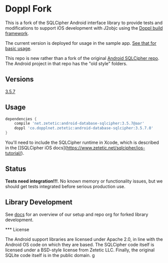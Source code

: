 # Doppl Fork

This is a fork of the SQLCipher Android interface library to provide tests and modifications to support 
iOS development with J2objc using the [Doppl build framework](http://doppl.co/).

The current version is deployed for usage in the sample app. [See that for basic usage](https://github.com/doppllib/PartyClickerSample/tree/greendaoencrypted).

This repo is new rather than a fork of the original [Android SQLCipher repo](https://github.com/sqlcipher/android-database-sqlcipher). The Android project in that repo has the "old style" folders.

## Versions

[3.5.7](https://www.zetetic.net/sqlcipher/sqlcipher-for-android/)

## Usage

```groovy
dependencies {
    compile 'net.zetetic:android-database-sqlcipher:3.5.7@aar'
    doppl 'co.dopplnet.zetetic:android-database-sqlcipher:3.5.7.0'
}
```

You'll need to include the SQLCipher runtime in Xcode, which is described in the []SQLCipher iOS docs](https://www.zetetic.net/sqlcipher/ios-tutorial/).

## Status

**Tests need integration!!!**. No known memory or functionality issues, but we should get tests integrated before serious production use.

## Library Development

See [docs](http://doppl.co/docs/createlibrary.html) for an overview of our setup and repo org for forked library development.


*** License

The Android support libraries are licensed under Apache 2.0, in line with the Android OS code on which they are based. The SQLCipher code itself is licensed under a BSD-style license from Zetetic LLC. Finally, the original SQLite code itself is in the public domain.
g